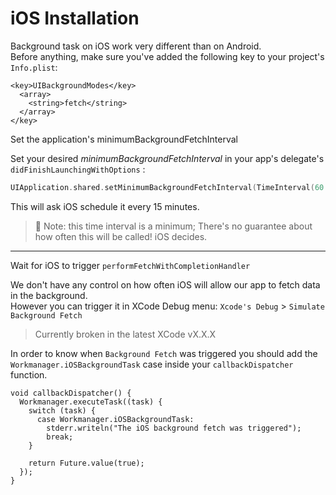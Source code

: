 # iOS Installation

Background task on iOS work very different than on Android.  
Before anything, make sure you've added the following key to your project's `Info.plist`:
```
<key>UIBackgroundModes</key>
  <array>
    <string>fetch</string>
  </array>
</key>
```

Set the application's minimumBackgroundFetchInterval

Set your desired *minimumBackgroundFetchInterval* in your app's delegate's `didFinishLaunchingWithOptions` :

```swift
UIApplication.shared.setMinimumBackgroundFetchInterval(TimeInterval(60 * 15))  
```

This will ask iOS schedule it every 15 minutes.

> 📝 Note: this time interval is a minimum; There's no guarantee about how often this will be called! iOS decides.   

---

Wait for iOS to trigger `performFetchWithCompletionHandler`

We don't have any control on how often iOS will allow our app to fetch data in the background.  
However you can trigger it in XCode Debug menu: 
`Xcode's Debug` > `Simulate Background Fetch`  

> Currently broken in the latest XCode vX.X.X 

In order to know when `Background Fetch` was triggered you should add the `Workmanager.iOSBackgroundTask` case inside your `callbackDispatcher` function.  

```
void callbackDispatcher() {
  Workmanager.executeTask((task) {
    switch (task) {
      case Workmanager.iOSBackgroundTask:
        stderr.writeln("The iOS background fetch was triggered");
        break;
    }

    return Future.value(true);
  });
}
